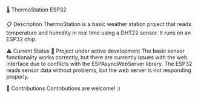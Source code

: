 🌡️ ThermoStation ESP32

📋 Description
ThermoStation is a basic weather station project that reads temperature and humidity in real time using a DHT22 sensor. It runs on an ESP32 chip.

⚠️ Current Status
🚧 Project under active development
The basic sensor functionality works correctly, but there are currently issues with the web interface due to conflicts with the ESPAsyncWebServer library. The ESP32 reads sensor data without problems, but the web server is not responding properly.

🤝 Contributions
Contributions are welcome! :)